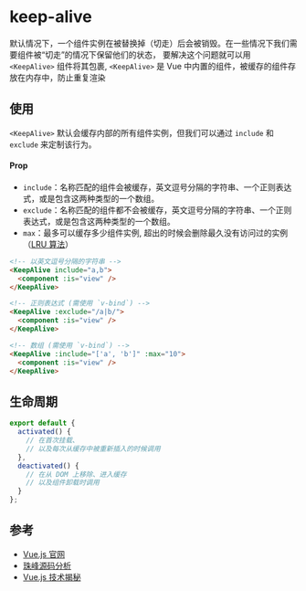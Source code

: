 # keep-alive

默认情况下，一个组件实例在被替换掉（切走）后会被销毁。在一些情况下我们需要组件被“切走”的情况下保留他们的状态，
要解决这个问题就可以用 `<KeepAlive>` 组件将其包裹, `<KeepAlive>` 是 Vue 中内置的组件，被缓存的组件存放在内存中，防止重复渲染

## 使用

`<KeepAlive>` 默认会缓存内部的所有组件实例，但我们可以通过 `include` 和 `exclude` 来定制该行为。

#### Prop

- `include`：名称匹配的组件会被缓存，英文逗号分隔的字符串、一个正则表达式，或是包含这两种类型的一个数组。
- `exclude`：名称匹配的组件都不会被缓存，英文逗号分隔的字符串、一个正则表达式，或是包含这两种类型的一个数组。
- `max`：最多可以缓存多少组件实例, 超出的时候会删除最久没有访问过的实例（[LRU 算法](../../design/leetcode/LRU.md)）

```html
<!-- 以英文逗号分隔的字符串 -->
<KeepAlive include="a,b">
  <component :is="view" />
</KeepAlive>

<!-- 正则表达式 (需使用 `v-bind`) -->
<KeepAlive :exclude="/a|b/">
  <component :is="view" />
</KeepAlive>

<!-- 数组 (需使用 `v-bind`) -->
<KeepAlive :include="['a', 'b']" :max="10">
  <component :is="view" />
</KeepAlive>
```

## 生命周期

```javascript
export default {
  activated() {
    // 在首次挂载、
    // 以及每次从缓存中被重新插入的时候调用
  },
  deactivated() {
    // 在从 DOM 上移除、进入缓存
    // 以及组件卸载时调用
  }
};
```

## 参考

- [Vue.js 官网](https://cn.vuejs.org/guide/built-ins/keep-alive.html#basic-usage)
- [珠峰源码分析](https://www.bilibili.com/video/BV1mR4y1w7cU?p=34&vd_source=90f72d18968e9c13d70200bc4fd4291e)
- [Vue.js 技术揭秘](https://ustbhuangyi.github.io/vue-analysis/v2/extend/keep-alive.html#%E7%BB%84%E4%BB%B6%E6%B8%B2%E6%9F%93)
